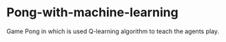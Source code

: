 # Pong-with-machine-learning

Game Pong in which is used Q-learning algorithm to teach the agents play.
